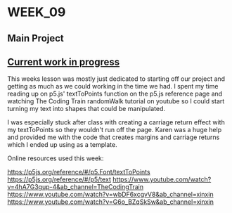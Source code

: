 # WEEK_09

## Main Project
## [Current work in progress](https://TajHealy.github.io/CodeWords/week_09/randomWalker/) 

This weeks lesson was mostly just dedicated to starting off our project and getting as much as we could working in the time we had. I spent my time reading up on p5.js' textToPoints function on the p5.js reference page and watching The Coding Train randomWalk tutorial on youtube so I could start turning my text into shapes that could be manipulated. 

I was especially stuck after class with creating a carriage return effect with my textToPoints so they wouldn't run off the page. Karen was a huge help and provided me with the code that creates margins and carriage returns which I ended up using as a template. 


Online resources used this week:

https://p5js.org/reference/#/p5.Font/textToPoints
https://p5js.org/reference/#/p5/text
https://www.youtube.com/watch?v=4hA7G3gup-4&ab_channel=TheCodingTrain
https://www.youtube.com/watch?v=wbDF6xcgvV8&ab_channel=xinxin
https://www.youtube.com/watch?v=G6o_BZqSkSw&ab_channel=xinxin
 
